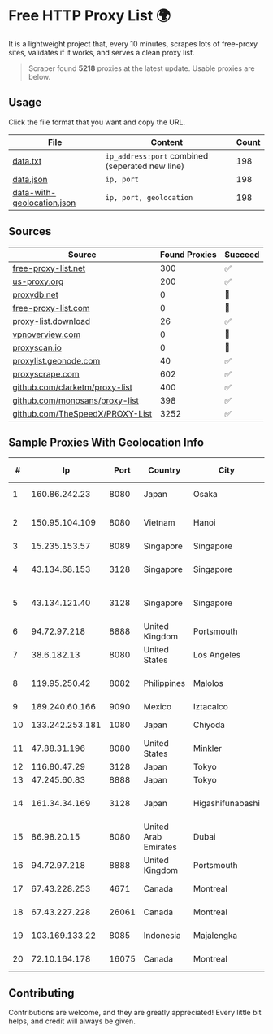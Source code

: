 
# Free HTTP Proxy List 🌍

It is a lightweight project that, every 10 minutes, scrapes lots of free-proxy sites, validates if it works, and serves a clean proxy list.


> Scraper found **5218** proxies at the latest update. Usable proxies are below.

## Usage

Click the file format that you want and copy the URL.


|File|Content|Count|
|----|-------|-----|
|[data.txt](https://raw.githubusercontent.com/themiralay/Proxy-List-World/master/data.txt)|`ip_address:port` combined (seperated new line)|198|
|[data.json](https://raw.githubusercontent.com/themiralay/Proxy-List-World/master/data.json)|`ip, port`|198|
|[data-with-geolocation.json](https://raw.githubusercontent.com/themiralay/Proxy-List-World/master/data-with-geolocation.json)|`ip, port, geolocation`|198|

## Sources

|Source|Found Proxies|Succeed|
|------|-------------|-------|
|[free-proxy-list.net](https://free-proxy-list.net)|300|✅|
|[us-proxy.org](https://www.us-proxy.org)|200|✅|
|[proxydb.net](http://proxydb.net)|0|🚫|
|[free-proxy-list.com](https://free-proxy-list.com/?page=&port=&type%5B%5D=http&type%5B%5D=https&up_time=0&search=Search)|0|🚫|
|[proxy-list.download](https://www.proxy-list.download/HTTP)|26|✅|
|[vpnoverview.com](https://vpnoverview.com/privacy/anonymous-browsing/free-proxy-servers)|0|🚫|
|[proxyscan.io](https://www.proxyscan.io)|0|🚫|
|[proxylist.geonode.com](https://proxylist.geonode.com/api/proxy-list?limit=300&page=1&sort_by=lastChecked&sort_type=desc&protocols=http,https)|40|✅|
|[proxyscrape.com](https://api.proxyscrape.com/v2/?request=displayproxies&protocol=http&timeout=10000&country=all&ssl=all&anonymity=all)|602|✅|
|[github.com/clarketm/proxy-list](https://raw.githubusercontent.com/clarketm/proxy-list/master/proxy-list-raw.txt)|400|✅|
|[github.com/monosans/proxy-list](https://raw.githubusercontent.com/monosans/proxy-list/main/proxies/http.txt)|398|✅|
|[github.com/TheSpeedX/PROXY-List](https://raw.githubusercontent.com/TheSpeedX/PROXY-List/master/http.txt)|3252|✅|


## Sample Proxies With Geolocation Info

|#|Ip|Port|Country|City|Internet Service Provider|
|-|--|----|-------|----|-------------------------|
|1|160.86.242.23|8080|Japan|Osaka|Sony Network Communications Inc|
|2|150.95.104.109|8080|Vietnam|Hanoi|GMO-Z.com Runsystem Joint Stock Company|
|3|15.235.153.57|8089|Singapore|Singapore|OVH Hosting|
|4|43.134.68.153|3128|Singapore|Singapore|Shenzhen Tencent Computer Systems Company Limited|
|5|43.134.121.40|3128|Singapore|Singapore|Shenzhen Tencent Computer Systems Company Limited|
|6|94.72.97.218|8888|United Kingdom|Portsmouth|Contabo GmbH|
|7|38.6.182.13|8080|United States|Los Angeles|Cnservers LLC|
|8|119.95.250.42|8082|Philippines|Malolos|Philippine Long Distance Telephone Co.|
|9|189.240.60.166|9090|Mexico|Iztacalco|Uninet S.A. de C.V.|
|10|133.242.253.181|1080|Japan|Chiyoda|SAKURA Internet Inc.|
|11|47.88.31.196|8080|United States|Minkler|Alibaba.com LLC|
|12|116.80.47.29|3128|Japan|Tokyo|InfoSphere|
|13|47.245.60.83|8888|Japan|Tokyo|Alibaba Cloud LLC|
|14|161.34.34.169|3128|Japan|Higashifunabashi|NTT PC Communications, Inc.|
|15|86.98.20.15|8080|United Arab Emirates|Dubai|Emirates Telecommunications Corporation|
|16|94.72.97.218|8888|United Kingdom|Portsmouth|Contabo GmbH|
|17|67.43.228.253|4671|Canada|Montreal|GloboTech Communications|
|18|67.43.227.228|26061|Canada|Montreal|GloboTech Communications|
|19|103.169.133.22|8085|Indonesia|Majalengka|PT Alfa Omega Interkoneksi|
|20|72.10.164.178|16075|Canada|Montreal|GloboTech Communications|



## Contributing

Contributions are welcome, and they are greatly appreciated! Every
little bit helps, and credit will always be given.

